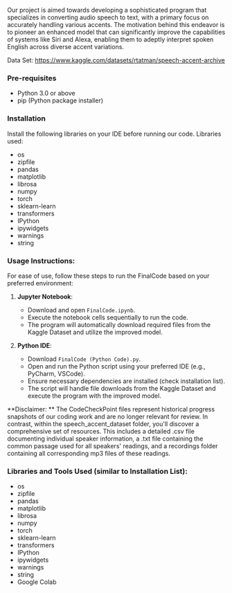 Our project is aimed towards developing a sophisticated program that specializes in converting audio speech to text, with a primary focus on accurately handling various accents. The motivation behind this endeavor is to pioneer an enhanced model that can significantly improve the capabilities of systems like Siri and Alexa, enabling them to adeptly interpret spoken English across diverse accent variations.

Data Set: https://www.kaggle.com/datasets/rtatman/speech-accent-archive

### Pre-requisites
* Python 3.0 or above
* pip (Python package installer)

### Installation

Install the following libraries on your IDE before running our code.
Libraries used:
* os
* zipfile
* pandas
* matplotlib
* librosa
* numpy
* torch
* sklearn-learn
* transformers
* IPython
* ipywidgets
* warnings
* string

### Usage Instructions:
For ease of use, follow these steps to run the FinalCode based on your preferred environment:

1. **Jupyter Notebook**:
   - Download and open `FinalCode.ipynb`.
   - Execute the notebook cells sequentially to run the code.
   - The program will automatically download required files from the Kaggle Dataset and utilize the improved model.

2. **Python IDE**:
   - Download `FinalCode (Python Code).py`.
   - Open and run the Python script using your preferred IDE (e.g., PyCharm, VSCode).
   - Ensure necessary dependencies are installed (check installation list).
   - The script will handle file downloads from the Kaggle Dataset and execute the program with the improved model.

**Disclaimer: ** The CodeCheckPoint files represent historical progress snapshots of our coding work and are no longer relevant for review. In contrast, within the speech_accent_dataset folder, you'll discover a comprehensive set of resources. This includes a detailed .csv file documenting individual speaker information, a .txt file containing the common passage used for all speakers' readings, and a recordings folder containing all corresponding mp3 files of these readings.

### Libraries and Tools Used (similar to Installation List):

* os
* zipfile
* pandas
* matplotlib
* librosa
* numpy
* torch
* sklearn-learn
* transformers
* IPython
* ipywidgets
* warnings
* string
* Google Colab
